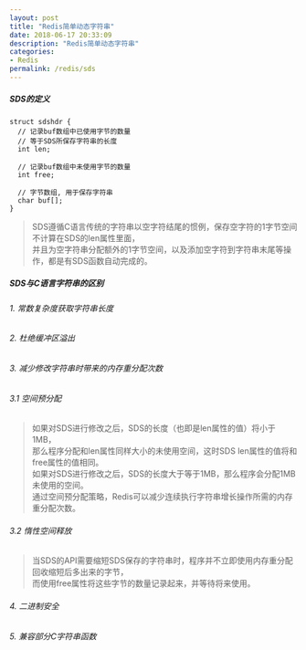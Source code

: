 ```yaml
---
layout: post
title: "Redis简单动态字符串"
date: 2018-06-17 20:33:09
description: "Redis简单动态字符串"
categories:
- Redis
permalink: /redis/sds
---
```


##### SDS的定义

```vim
struct sdshdr {
  // 记录buf数组中已使用字节的数量
  // 等于SDS所保存字符串的长度
  int len;

  // 记录buf数组中未使用字节的数量
  int free;

  // 字节数组, 用于保存字符串
  char buf[];
}
```

> SDS遵循C语言传统的字符串以空字符结尾的惯例，保存空字符的1字节空间不计算在SDS的len属性里面，  
> 并且为空字符串分配额外的1字节空间，以及添加空字符到字符串末尾等操作，都是有SDS函数自动完成的。  

##### SDS与C语言字符串的区别

###### 1. 常数复杂度获取字符串长度
###### 2. 杜绝缓冲区溢出
###### 3. 减少修改字符串时带来的内存重分配次数
###### 3.1 空间预分配
> 如果对SDS进行修改之后，SDS的长度（也即是len属性的值）将小于1MB，  
> 那么程序分配和len属性同样大小的未使用空间，这时SDS len属性的值将和free属性的值相同。  
> 如果对SDS进行修改之后，SDS的长度大于等于1MB，那么程序会分配1MB未使用的空间。  
> 通过空间预分配策略，Redis可以减少连续执行字符串增长操作所需的内存重分配次数。  

###### 3.2 惰性空间释放
> 当SDS的API需要缩短SDS保存的字符串时，程序并不立即使用内存重分配回收缩短后多出来的字节，  
> 而使用free属性将这些字节的数量记录起来，并等待将来使用。

###### 4. 二进制安全
###### 5. 兼容部分C字符串函数
